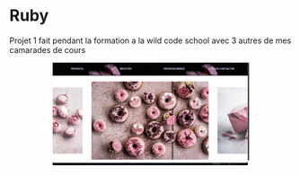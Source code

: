 # Ruby
Projet 1 fait pendant la formation a la wild code school
avec 3 autres de mes camarades de cours


<p align="center">
<img src="https://github.com/peter-centini/Chocolat-Ruby/blob/main/Ruby-screen.png" width="350" title="project img">
</p>

